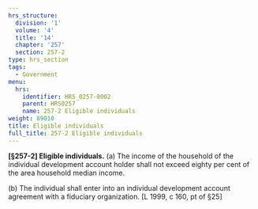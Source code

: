 ```yaml
---
hrs_structure:
  division: '1'
  volume: '4'
  title: '14'
  chapter: '257'
  section: 257-2
type: hrs_section
tags:
  - Government
menu:
  hrs:
    identifier: HRS_0257-0002
    parent: HRS0257
    name: 257-2 Eligible individuals
weight: 89010
title: Eligible individuals
full_title: 257-2 Eligible individuals
---
```

**[§257-2] Eligible individuals.** (a) The income of the household of the individual development account holder shall not exceed eighty per cent of the area household median income.

(b) The individual shall enter into an individual development account agreement with a fiduciary organization. [L 1999, c 160, pt of §25]